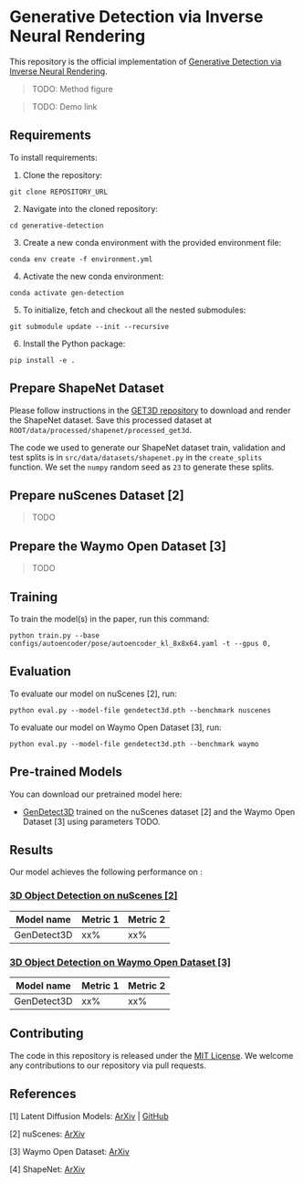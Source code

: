 # Generative Detection via Inverse Neural Rendering
This repository is the official implementation of [Generative Detection via Inverse Neural Rendering]().

> TODO: Method figure

> TODO: Demo link

## Requirements

To install requirements:

1. Clone the repository:
```setup
git clone REPOSITORY_URL
```
2. Navigate into the cloned repository:
```setup
cd generative-detection
```
3. Create a new conda environment with the provided environment file:
```setup
conda env create -f environment.yml
```
4. Activate the new conda environment:
```setup
conda activate gen-detection
```

5. To initialize, fetch and checkout all the nested submodules:
```setup
git submodule update --init --recursive
```

6. Install the Python package:
```setup
pip install -e .
```

## Prepare ShapeNet Dataset
Please follow instructions in the [GET3D repository](https://github.com/nv-tlabs/GET3D/blob/master/render_shapenet_data/README.md) to download and render the ShapeNet dataset. Save this processed dataset at `ROOT/data/processed/shapenet/processed_get3d`.

The code we used to generate our ShapeNet dataset train, validation and test splits is in `src/data/datasets/shapenet.py` in the `create_splits` function. We set the `numpy` random seed as `23` to generate these splits.

## Prepare nuScenes Dataset [2]
> TODO

## Prepare the Waymo Open Dataset [3]
> TODO

## Training

To train the model(s) in the paper, run this command:
```train
python train.py --base configs/autoencoder/pose/autoencoder_kl_8x8x64.yaml -t --gpus 0,
```

## Evaluation

To evaluate our model on nuScenes [2], run:
```eval
python eval.py --model-file gendetect3d.pth --benchmark nuscenes
```

To evaluate our model on Waymo Open Dataset [3], run:
```eval
python eval.py --model-file gendetect3d.pth --benchmark waymo
```

## Pre-trained Models

You can download our pretrained model here:
- [GenDetect3D]() trained on the nuScenes dataset [2] and the Waymo Open Dataset [3] using parameters TODO.

## Results

Our model achieves the following performance on :

### [3D Object Detection on nuScenes [2]](https://paperswithcode.com/sota/3d-object-detection-on-nuscenes)

| Model name         | Metric 1        | Metric 2       |
| ------------------ |---------------- | -------------- |
| GenDetect3D        |     xx%         |      xx%       |

### [3D Object Detection on Waymo Open Dataset [3]](https://paperswithcode.com/sota/3d-object-detection-on-waymo-vehicle)

| Model name         | Metric 1        | Metric 2       |
| ------------------ |---------------- | -------------- |
| GenDetect3D        |     xx%         |      xx%       |


## Contributing
The code in this repository is released under the [MIT License](LICENSE). We welcome any contributions to our repository via pull requests. 

## References
[1] Latent Diffusion Models: [ArXiv](https://arxiv.org/abs/2112.10752) | [GitHub](https://github.com/CompVis/latent-diffusion)

[2] nuScenes: [ArXiv](https://arxiv.org/abs/1903.11027)

[3] Waymo Open Dataset: [ArXiv](https://arxiv.org/abs/1912.04838)

[4] ShapeNet: [ArXiv](https://arxiv.org/abs/1512.03012)